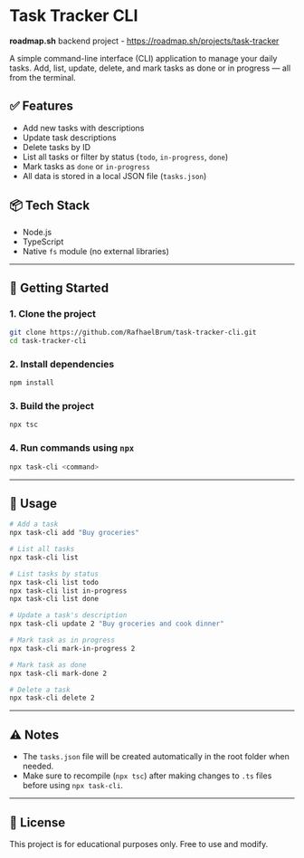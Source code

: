 # Task Tracker CLI

**roadmap.sh** backend project - https://roadmap.sh/projects/task-tracker

A simple command-line interface (CLI) application to manage your daily tasks.
Add, list, update, delete, and mark tasks as done or in progress — all from the terminal.

## ✅ Features

- Add new tasks with descriptions
- Update task descriptions
- Delete tasks by ID
- List all tasks or filter by status (`todo`, `in-progress`, `done`)
- Mark tasks as `done` or `in-progress`
- All data is stored in a local JSON file (`tasks.json`)

## 📦 Tech Stack

- Node.js
- TypeScript
- Native `fs` module (no external libraries)

---

## 🚀 Getting Started

### 1. Clone the project

```bash
git clone https://github.com/RafhaelBrum/task-tracker-cli.git
cd task-tracker-cli
```

### 2. Install dependencies

```bash
npm install
```

### 3. Build the project

```bash
npx tsc
```

### 4. Run commands using `npx`

```bash
npx task-cli <command>
```

---

## 📘 Usage

```bash
# Add a task
npx task-cli add "Buy groceries"

# List all tasks
npx task-cli list

# List tasks by status
npx task-cli list todo
npx task-cli list in-progress
npx task-cli list done

# Update a task's description
npx task-cli update 2 "Buy groceries and cook dinner"

# Mark task as in progress
npx task-cli mark-in-progress 2

# Mark task as done
npx task-cli mark-done 2

# Delete a task
npx task-cli delete 2
```

---


## ⚠️ Notes

- The `tasks.json` file will be created automatically in the root folder when needed.
- Make sure to recompile (`npx tsc`) after making changes to `.ts` files before using `npx task-cli`.

---

## 📄 License

This project is for educational purposes only. Free to use and modify.
